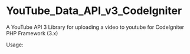 # YouTube_Data_API_v3_CodeIgniter
A YouTube API 3 Library for uploading a video to youtube  for CodeIgniter PHP Framework (3.x)

Usage:

